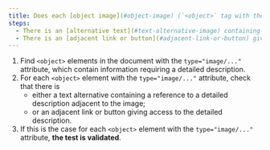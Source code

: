 ```yaml
---
title: Does each [object image](#object-image) (`<object>` tag with the `type="image/..."` attribute) [conveying information](#image-conveying-information), which requires a [detailed description](#detailed-description-image), meet one of these conditions?
steps:
  - There is an [alternative text](#text-alternative-image) containing a reference to a [detailed description](#detailed-description-image) adjacent to the image.
  - There is an [adjacent link or button](#adjacent-link-or-button) giving access to the [detailed description](#detailed-description-image).
---
```


1. Find `<object>` elements in the document with the `type="image/..."` attribute, which contain information requiring a detailed description.
2. For each `<object>` element with the `type="image/..."` attribute, check that there is
   - either a text alternative containing a reference to a detailed description adjacent to the image;
   - or an adjacent link or button giving access to the detailed description.
3. If this is the case for each `<object>` element with the `type="image/..."` attribute, **the test is validated**.
